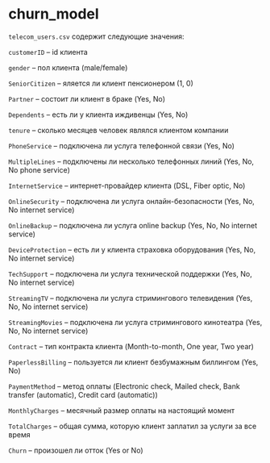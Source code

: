 # churn_model

`telecom_users.csv` содержит следующие значения:


`customerID` – id клиента

`gender` – пол клиента (male/female)

`SeniorCitizen` – яляется ли клиент пенсионером (1, 0)

`Partner` – состоит ли клиент в браке (Yes, No)

`Dependents` – есть ли у клиента иждивенцы (Yes, No)

`tenure` – сколько месяцев человек являлся клиентом компании

`PhoneService` – подключена ли услуга телефонной связи (Yes, No)

`MultipleLines` – подключены ли несколько телефонных линий (Yes, No, No phone service)

`InternetService` – интернет-провайдер клиента (DSL, Fiber optic, No)

`OnlineSecurity` – подключена ли услуга онлайн-безопасности (Yes, No, No internet service)

`OnlineBackup` – подключена ли услуга online backup (Yes, No, No internet service)

`DeviceProtection` – есть ли у клиента страховка оборудования (Yes, No, No internet service)

`TechSupport` – подключена ли услуга технической поддержки (Yes, No, No internet service)

`StreamingTV` – подключена ли услуга стримингового телевидения (Yes, No, No internet service)

`StreamingMovies` – подключена ли услуга стримингового кинотеатра (Yes, No, No internet service)

`Contract` – тип контракта клиента (Month-to-month, One year, Two year)

`PaperlessBilling` – пользуется ли клиент безбумажным биллингом (Yes, No)

`PaymentMethod` – метод оплаты (Electronic check, Mailed check, Bank transfer (automatic), Credit card (automatic))

`MonthlyCharges` – месячный размер оплаты на настоящий момент

`TotalCharges` – общая сумма, которую клиент заплатил за услуги за все время

`Churn` – произошел ли отток (Yes or No)
